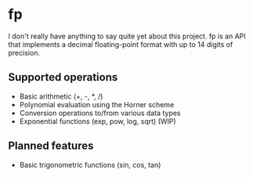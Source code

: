 fp
==

I don't really have anything to say quite yet about this project. fp is an API that implements a decimal floating-point format with up to 14 digits of precision.

Supported operations
--------------------
* Basic arithmetic (+, -, *, /)
* Polynomial evaluation using the Horner scheme
* Conversion operations to/from various data types
* Exponential functions (exp, pow, log, sqrt) (WIP)

Planned features
----------------
* Basic trigonometric functions (sin, cos, tan)
